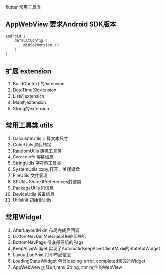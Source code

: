 flutter 常用工具类

## AppWebView 要求Android SDK版本

```groovy 
android {
    defaultConfig {
        minSdkVersion 19
    }
}
```

## 扩展 extension

1. BuildContext 的extension
2. DateTime的extension
3. List的extension
4. Map的extension
5. String的extension

## 常用工具类 utils

1. CalculateUtils 计算文本尺寸
2. ColorUtils 颜色转换
3. RandomUtils 随机工具类
4. ScreenInfo 屏幕信息
5. StringUtils 字符串工具类
6. SystemUtils copy,打开，关闭键盘
7. FileUtils 文件管理
8. SPUtils SharedPreferences封装类
9. PackageUtils 包信息
10. DeviceUtils 设备信息
11. UtilsInit 初始化Utils

## 常用Widget

1. AfterLayoutMixin 布局完成后回调
2. BottomNavBar Material风格底部导航
3. BottomNavPage 带底部导航的Page
4. KeepAliveWidget 实现了AutomaticKeepAliveClientMixin的StatefulWidget
5. LayoutLogPrint 打印布局信息
6. LoadingStatusWidget 包含loading, error, completed状态的Widget
7. AppWebView 加载url,html String, html文件的WebView